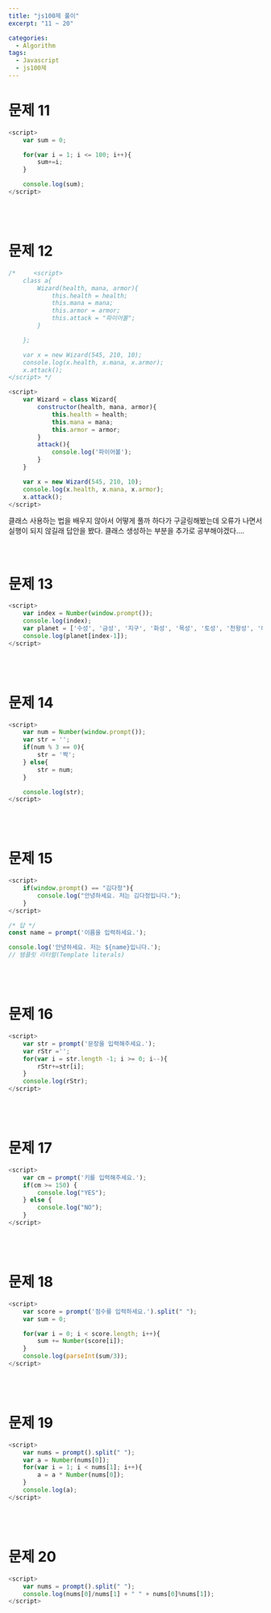 ```yaml
---
title: "js100제 풀이"
excerpt: "11 ~ 20"

categories: 
  - Algorithm
tags: 
  - Javascript
  - js100제
---
```


# 문제 11
```javascript
<script>
    var sum = 0;

    for(var i = 1; i <= 100; i++){
        sum+=i;
    }

    console.log(sum);
</script>
```
<br><br>

# 문제 12
```javascript
/*     <script>
    class a{
        Wizard(health, mana, armor){
            this.health = health;
            this.mana = mana;
            this.armor = armor;
            this.attack = "파이어볼";
        }

    };

    var x = new Wizard(545, 210, 10);
    console.log(x.health, x.mana, x.armor);
    x.attack();
</script> */

<script>
    var Wizard = class Wizard{
        constructor(health, mana, armor){
            this.health = health;
            this.mana = mana;
            this.armor = armor;
        }
        attack(){
            console.log('파이어볼');
        }
    }

    var x = new Wizard(545, 210, 10);
    console.log(x.health, x.mana, x.armor);
    x.attack();
</script>
```
클래스 사용하는 법을 배우지 않아서 어떻게 풀까 하다가 구글링해봤는데 오류가 나면서 실행이 되지 않길래 답안을 봤다. 클래스 생성하는 부분을 추가로 공부해야겠다....
<br><br><br>

# 문제 13
```javascript
<script>
    var index = Number(window.prompt());
    console.log(index);
    var planet = ['수성', '금성', '지구', '화성', '목성', '토성', '천왕성', '해왕성'];
    console.log(planet[index-1]);
</script>
```
<br><br>

# 문제 14
```javascript
<script>
    var num = Number(window.prompt());
    var str = '';
    if(num % 3 == 0){
        str = '짝';
    } else{
        str = num;
    }

    console.log(str);
</script>
```
<br><br>

# 문제 15
```javascript
<script>
    if(window.prompt() == "김다정"){
        console.log("안녕하세요. 저는 김다정입니다.");
    }
</script>

/* 답 */
const name = prompt('이름을 입력하세요.');

console.log('안녕하세요. 저는 ${name}입니다.'); 
// 템플릿 리터럴(Template literals)
```
<br><br>

# 문제 16
```javascript
<script>
    var str = prompt('문장을 입력해주세요.');
    var rStr ='';
    for(var i = str.length -1; i >= 0; i--){
        rStr+=str[i];
    }
    console.log(rStr);
</script>
```
<br><br>

# 문제 17
```javascript
<script>
    var cm = prompt('키를 입력해주세요.');
    if(cm >= 150) {
        console.log("YES");
    } else {
        console.log("NO");
    }
</script>
```
<br><br>

# 문제 18
```javascript
<script>
    var score = prompt('점수를 입력하세요.').split(" ");
    var sum = 0;

    for(var i = 0; i < score.length; i++){
        sum += Number(score[i]);
    }
    console.log(parseInt(sum/3));
</script>
```
<br><br>

# 문제 19
```javascript
<script>
    var nums = prompt().split(" ");
    var a = Number(nums[0]);
    for(var i = 1; i < nums[1]; i++){
        a = a * Number(nums[0]);
    }
    console.log(a);
</script>
```
<br><br>

# 문제 20
```javascript
<script>
    var nums = prompt().split(" ");
    console.log(nums[0]/nums[1] + " " + nums[0]%nums[1]);
</script>
```

